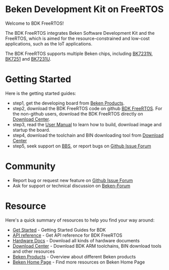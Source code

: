 # Beken Development Kit on FreeRTOS

Welcome to BDK FreeRTOS!

The BDK FreeRTOS integrates Beken Software Development Kit and the FreeRTOS, which is aimed for the resource-constrained
and low-cost applications, such as the IoT applications.

The BDK FreeRTOS supports multiple Beken chips, including [BK7231N](http://docs.bekencorp.com:8191/v3.0/get-started/demo_board.html#bk7231n), [BK7251](http://docs.bekencorp.com:8191/v3.0/get-started/demo_board.html#bk7251) and [BK7231U](http://docs.bekencorp.com:8191/v3.0/get-started/demo_board.html#bk7231u).

# Getting Started

Here is the getting started guides:

 - step1, get the developing board from [Beken Products](http://www.bekencorp.com/index/goods/product.html).
 - step2, download the BDK FreeRTOS code on github [BDK FreeRTOS](https://github.com/bekencorp/bdk_freertos). For the non-github users,
download the BDK FreeRTOS directly on [Download Center](http://bbs.bekencorp.com:8191/forum.php?mod=forumdisplay&fid=57).
 - step3, read the [User Manual](https://github.com/bekencorp/bdk_freertos/blob/release/v3.0/release/doc/BK72XX_SDK_User_Manual-3.0.3.pdf) to learn how to build,
   download image and startup the board.
 - step4, download the toolchain and BIN downloading tool from [Download Center](http://bbs.bekencorp.com:8191/forum.php?mod=forumdisplay&fid=57)
 - step5, seek support on [BBS](http://bbs.bekencorp.com:8191/forum.php), or report bugs on [Github Issue Forum](https://github.com/bekencorp/bdk_freertos/issues)

# Community
 - Report bug or request new feature on [Github Issue Forum](https://github.com/bekencorp/bdk_freertos/issues)  
 - Ask for support or technical discussion on [Beken-Forum](http://bbs.bekencorp.com:8191/forum.php)

# Resource

Here's a quick summary of resources to help you find your way around:

 - [Get Started](http://docs.bekencorp.com:8191/v3.0/get-started/index.html#get-started) - Getting Started Guides for BDK
 - [API reference](https://github.com/bekencorp/bdk_freertos/blob/release/v3.0/release/doc/BEKEN_WiFi_SDK_API_Reference-3.0.27.pdf) - Get API reference for BDK FreeRTOS
 - [Hardware Docs](http://bbs.bekencorp.com:8191/forum.php?mod=forumdisplay&fid=57) - Download all kinds of hardware documents
 - [Download Center](http://bbs.bekencorp.com:8191/forum.php?mod=forumdisplay&fid=57) - Download BDK ARM toolchains, BIN download tools and other resources
 - [Beken Products](http://www.bekencorp.com/index/goods/product.html) - Overview about different Beken products
 - [Beken Home Page](http://www.bekencorp.com) - Find more resources on Beken Home Page
